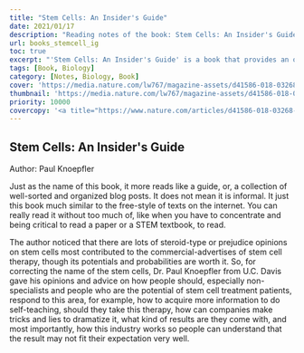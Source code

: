 ```yaml
---
title: "Stem Cells: An Insider's Guide"
date: 2021/01/17
description: "Reading notes of the book: Stem Cells: An Insider's Guide"
url: books_stemcell_ig
toc: true
excerpt: "'Stem Cells: An Insider's Guide' is a book that provides an overview of stem cells and their potential applications in medicine. Written by a leading expert in the field, the book covers the basics of stem cells, their role in development and disease, and the latest research and clinical applications. <a title='GhatGPT'>Who said this?</a>"
tags: [Book, Biology]
category: [Notes, Biology, Book]
cover: 'https://media.nature.com/lw767/magazine-assets/d41586-018-03268-4/d41586-018-03268-4_15548186.jpg'
thumbnail: 'https://media.nature.com/lw767/magazine-assets/d41586-018-03268-4/d41586-018-03268-4_15548186.jpg'
priority: 10000
covercopy: '<a title="https://www.nature.com/articles/d41586-018-03268-4">© Rockefeller University</a>'
---
```



## Stem Cells: An Insider's Guide
Author: Paul Knoepfler

Just as the name of this book, it more reads like a guide, or, a collection of well-sorted and organized blog posts. It does not mean it is informal. It just this book much similar to the free-style of texts on the internet. You can really read it without too much of, like when you have to concentrate and being critical to read a paper or a STEM textbook, to read.

The author noticed that there are lots of steroid-type or prejudice opinions on stem cells most contributed to the commercial-advertises of stem cell therapy, though its potentials and probabilities are worth it. So, for correcting the name of the stem cells, Dr. Paul Knoepfler from U.C. Davis gave his opinions and advice on how people should, especially non-specialists and people who are the potential of stem cell treatment patients, respond to this area, for example, how to acquire more information to do self-teaching, should they take this therapy, how can companies make tricks and lies to dramatize it, what kind of results are they come with, and most importantly, how this industry works so people can understand that the result may not fit their expectation very well.
